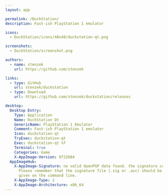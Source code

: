 ```yaml
---
layout: app

permalink: /DuckStation/
description: Fast-ish PlayStation 1 emulator

icons:
  - DuckStation/icons/48x48/duckstation-qt.png

screenshots:
  - DuckStation/screenshot.png

authors:
  - name: stenzek
    url: https://github.com/stenzek

links:
  - type: GitHub
    url: stenzek/duckstation
  - type: Download
    url: https://github.com/stenzek/duckstation/releases

desktop:
  Desktop Entry:
    Type: Application
    Name: DuckStation Qt
    GenericName: PlayStation 1 Emulator
    Comment: Fast-ish PlayStation 1 emulator
    Icon: duckstation-qt
    TryExec: duckstation-qt
    Exec: duckstation-qt %f
    Terminal: true
    Categories: Game
    X-AppImage-Version: 9f22684
  AppImageHub:
    X-AppImage-Signature: no valid OpenPGP data found. the signature could not be verified.
      Please remember that the signature file (.sig or .asc) should be the first file
      given on the command line.
    X-AppImage-Type: 2
    X-AppImage-Architecture: x86_64
---
```

